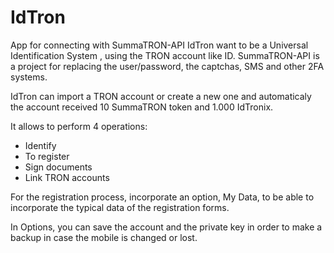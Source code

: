 # IdTron
App for connecting with SummaTRON-API
IdTron want to be a Universal Identification System , using the TRON account like ID.
SummaTRON-API is a project for replacing the user/password, the captchas, SMS and other 2FA systems.

IdTron can import a TRON account or create a new one and automaticaly the account received 10 SummaTRON token and 1.000 IdTronix.

It allows to perform 4 operations:
- Identify
- To register
- Sign documents
- Link TRON accounts

For the registration process, incorporate an option, My Data, to be able to incorporate the typical data of the registration forms.

In Options, you can save the account and the private key in order to make a backup in case the mobile is changed or lost.
